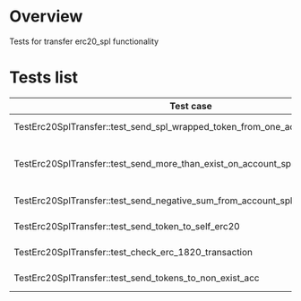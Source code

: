 # Overview

Tests for transfer erc20_spl functionality

# Tests list

| Test case                                                                     | Description                                                                             | XFailed             |
|-------------------------------------------------------------------------------|-----------------------------------------------------------------------------------------|---------------------|
| TestErc20SplTransfer::test_send_spl_wrapped_token_from_one_account_to_another | Send 0, 1, 10, 100 tokens from one account to another                                   |                     |
| TestErc20SplTransfer::test_send_more_than_exist_on_account_spl                | Send erc20spl more than exist in account 1_000_000_000_000_000_000_000 and get an error |                     |
| TestErc20SplTransfer::test_send_negative_sum_from_account_spl                 | Send negative sum for spl and got an error                                              |                     |
| TestErc20SplTransfer::test_send_token_to_self_erc20                           | Send erc20 from account to this account                                                 |                     |
| TestErc20SplTransfer::test_check_erc_1820_transaction                         | Verify transaction without chain-id work                                                |                     |
| TestErc20SplTransfer::test_send_tokens_to_non_exist_acc                       | Send erc20 spl tockens tonon-existent in EVM account                                    |                     |

